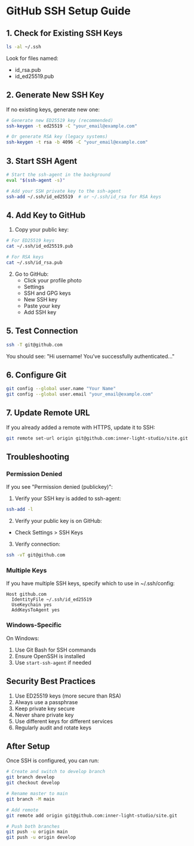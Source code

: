 # GitHub SSH Setup Guide

## 1. Check for Existing SSH Keys
```bash
ls -al ~/.ssh
```
Look for files named:
- id_rsa.pub
- id_ed25519.pub

## 2. Generate New SSH Key
If no existing keys, generate new one:
```bash
# Generate new ED25519 key (recommended)
ssh-keygen -t ed25519 -C "your_email@example.com"

# Or generate RSA key (legacy systems)
ssh-keygen -t rsa -b 4096 -C "your_email@example.com"
```

## 3. Start SSH Agent
```bash
# Start the ssh-agent in the background
eval "$(ssh-agent -s)"

# Add your SSH private key to the ssh-agent
ssh-add ~/.ssh/id_ed25519  # or ~/.ssh/id_rsa for RSA keys
```

## 4. Add Key to GitHub
1. Copy your public key:
```bash
# For ED25519 keys
cat ~/.ssh/id_ed25519.pub

# For RSA keys
cat ~/.ssh/id_rsa.pub
```

2. Go to GitHub:
   - Click your profile photo
   - Settings
   - SSH and GPG keys
   - New SSH key
   - Paste your key
   - Add SSH key

## 5. Test Connection
```bash
ssh -T git@github.com
```
You should see: "Hi username! You've successfully authenticated..."

## 6. Configure Git
```bash
git config --global user.name "Your Name"
git config --global user.email "your_email@example.com"
```

## 7. Update Remote URL
If you already added a remote with HTTPS, update it to SSH:
```bash
git remote set-url origin git@github.com:inner-light-studio/site.git
```

## Troubleshooting

### Permission Denied
If you see "Permission denied (publickey)":
1. Verify your SSH key is added to ssh-agent:
```bash
ssh-add -l
```

2. Verify your public key is on GitHub:
- Check Settings > SSH Keys

3. Verify connection:
```bash
ssh -vT git@github.com
```

### Multiple Keys
If you have multiple SSH keys, specify which to use in ~/.ssh/config:
```
Host github.com
  IdentityFile ~/.ssh/id_ed25519
  UseKeychain yes
  AddKeysToAgent yes
```

### Windows-Specific
On Windows:
1. Use Git Bash for SSH commands
2. Ensure OpenSSH is installed
3. Use `start-ssh-agent` if needed

## Security Best Practices

1. Use ED25519 keys (more secure than RSA)
2. Always use a passphrase
3. Keep private key secure
4. Never share private key
5. Use different keys for different services
6. Regularly audit and rotate keys

## After Setup

Once SSH is configured, you can run:
```bash
# Create and switch to develop branch
git branch develop
git checkout develop

# Rename master to main
git branch -M main

# Add remote
git remote add origin git@github.com:inner-light-studio/site.git

# Push both branches
git push -u origin main
git push -u origin develop